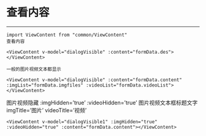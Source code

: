 # 查看内容
---
```
import ViewContent from "common/ViewContent"
查看内容

<ViewContent v-model="dialogVisible" :content="formData.des"></ViewContent>

一般的图片视频文本都显示

<ViewContent v-model="dialogVisible" :content="formData.content" :imgList="formData.imgfiles" :videoList="formData.videoList"></ViewContent>

```
图片视频隐藏
:imgHidden=’true’
:videoHidden=’true’
图片视频文本框标题文字
imgTitle=’图片’
videoTitle=’视频’
```
<ViewContent v-model="dialogVisible1" :imgHidden="true" :videoHidden="true" :content="formData.content"></ViewContent>
```